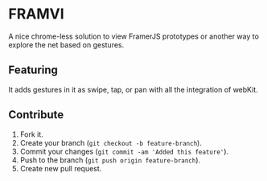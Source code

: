 # FRAMVI

A nice chrome-less solution to view FramerJS prototypes or another way to explore the net based on gestures.

## Featuring

It adds gestures in it as swipe, tap, or pan with all the integration of webKit.

## Contribute

1. Fork it.
2. Create your branch (`git checkout -b feature-branch`).
3. Commit your changes (`git commit -am 'Added this feature'`).
4. Push to the branch (`git push origin feature-branch`).
5. Create new pull request.
